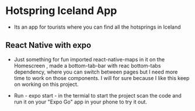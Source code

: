 # Hotspring Iceland App

* Its an app for tourists where you can find all the hotsprings in Iceland

## React Native with expo

* Just something for fun imported react-native-maps in it on the Homescreen , made a bottom-tab-bar with reac bottom-tabs dependency, where you can switch between pages but I need more time to work on those components. I will for sure because I like this keep on working on this  project.

* Run - expo start - in the termial to start the project scan the code and run it on your "Expo Go" app in your phone to try it out.